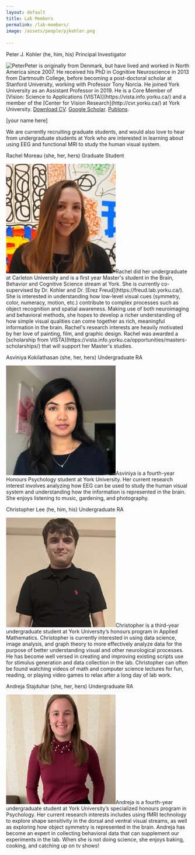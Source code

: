 ```yaml
---
layout: default
title: Lab Members
permalink: /lab-members/
image: /assets/people/pjkohler.png

---
```

<a class="box-head">
	<span class="alignleft">Peter J. Kohler (he, him, his)</span>
	<span class="alignright">Principal Investigator</span>
</a>
<p class="box-body"><img class="small-round" src="/assets/people/pjkohler.png" alt="Peter">Peter is originally from Denmark, but have lived and worked in North America since 2007. He received his PhD in Cognitive Neuroscience in 2013 from Dartmouth College, before becoming a post-doctoral scholar at Stanford University, working with Professor Tony Norcia. He joined York University as an Assistant Professor in 2019. He is a Core Member of [Vision: Science to Applications (VISTA)](https://vista.info.yorku.ca/) and a member of the [Center for Vision Research](http://cvr.yorku.ca/) at York University. <a href="/assets/cv-pjkohler.pdf" target="_blank">Download CV</a>. <a href="https://scholar.google.com/citations?user=kV2t964AAAAJ&amp;hl=en" target="_blank">Google Scholar</a>. <a href="https://publons.com/author/1193872/peter-j-kohler#profile" target="_blank">Publons</a>.
</p>

<a class="box-head">[your name here]</a>
<p class="box-body"> 
We are currently recruiting graduate students, and would also love to hear from undergraduate students at York who are interested in learning about using EEG and functional MRI to study the human visual system.
</p>

<a class="box-head">
	<span class="alignleft">Rachel Moreau (she, her, hers)</span>
	<span class="alignright">Graduate Student</span>
</a>
<p class="box-body"><img class="small-round" src="/assets/people/rmoreau.png" alt="RachelMoreau">Rachel did her undergraduate at Carleton University and is a first year Master's student in the Brain, Behavior and Cognitive Science stream at York. She is currently co-supervised by Dr. Kohler and Dr. [Erez Freud](https://freud.lab.yorku.ca/). She is interested in understanding how low-level visual cues (symmetry, color, numeracy, motion, etc.) contribute to complex processes such as object recognition and spatial awareness. Making use of both neuroimaging and behavioral methods, she hopes to develop a richer understanding of how simple visual qualities can come together as rich, meaningful information in the brain. Rachel's research interests are heavily motivated by her love of painting, film, and graphic design. Rachel was awarded a [scholarship from VISTA](https://vista.info.yorku.ca/opportunities/masters-scholarships/) that will support her Master's studies. 
</p>

<a class="box-head">
	<span class="alignleft">Asviniya Kokilathasan (she, her, hers)</span>
	<span class="alignright">Undergraduate RA</span>
</a>
<p class="box-body"><img class="small-round" src="/assets/people/akokilathasan.png" alt="AsviniyaKokilathasan">Asviniya is a fourth-year Honours Psychology student at York University. Her current research interest involves analyzing how EEG can be used to study the human visual system and understanding how the information is represented in the brain. She enjoys listening to music, gardening, and photography.
</p>

<a class="box-head">
	<span class="alignleft">Christopher Lee (he, him, his)</span>
	<span class="alignright">Undergraduate RA</span>
</a>
<p class="box-body"><img class="small-round" src="/assets/people/clee.png" alt="ChristopherLee">Christopher is a third-year undergraduate student at York University’s honours program in Applied Mathematics. Christopher is currently interested in using data science, image analysis, and graph theory to more effectively analyze data for the purpose of better understanding visual and other neurological processes. He has become well versed in creating and improving existing scripts use for stimulus generation and data collection in the lab. Christopher can often be found watching videos of math and computer science lectures for fun, reading, or playing video games to relax after a long day of lab work.
</p>

<a class="box-head">
	<span class="alignleft">Andreja Stajduhar (she, her, hers)</span>
	<span class="alignright">Undergraduate RA</span>
</a>
<p class="box-body"><img class="small-round" src="/assets/people/astajduhar.png" alt="AndrejaStajduhar">Andreja is a fourth-year undergraduate student at York University’s specialized honours program in Psychology. Her current research interests includes using fMRI technology to explore shape sensitivity in the dorsal and ventral visual streams, as well as exploring how object symmetry is represented in the brain. Andreja has become an expert in collecting behavioral data that can supplement our experiments in the lab. When she is not doing science, she enjoys baking, cooking, and catching up on tv shows! 
</p>



